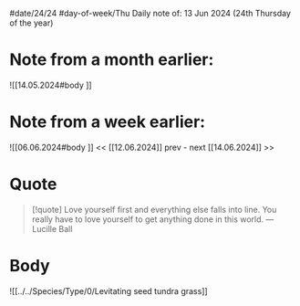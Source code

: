 
#date/24/24
#day-of-week/Thu
Daily note of: 13 Jun 2024 (24th Thursday of the year)

# Note from a month earlier:
![[14.05.2024#body ]]

# Note from a week earlier:
![[06.06.2024#body ]]
 << [[12.06.2024]] prev - next [[14.06.2024]] >>
# Quote

> [!quote] Love yourself first and everything else falls into line. You really have to love yourself to get anything done in this world.
> — Lucille Ball
# Body

![[../../Species/Type/0/Levitating seed tundra grass]]
